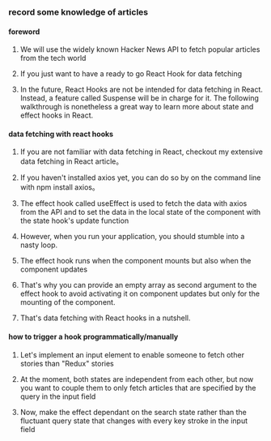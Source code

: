 ### record some knowledge of articles

#### foreword
1. We will use the widely known Hacker News API to fetch popular articles from the tech world

2. If you just want to have a ready to go React Hook for data fetching

3. In the future, React Hooks are not be intended for data fetching in React. Instead, a feature called Suspense will be in charge for it. The following walkthrough is nonetheless a great way to learn more about state and effect hooks in React.

#### data fetching with react hooks
1. If you are not familiar with data fetching in React, checkout my extensive data fetching in React article。

2.  If you haven't installed axios yet, you can do so by on the command line with npm install axios。

3. The effect hook called useEffect is used to fetch the data with axios from the API and to set the data in the local state of the component with the state hook's update function

4. However, when you run your application, you should stumble into a nasty loop.

5. The effect hook runs when the component mounts but also when the component updates

6. That's why you can provide an empty array as second argument to the effect hook to avoid activating it on component updates but only for the mounting of the component.

7. That's data fetching with React hooks in a nutshell.

#### how to trigger a hook programmatically/manually
1. Let's implement an input element to enable someone to fetch other stories than "Redux" stories

2. At the moment, both states are independent from each other, but now you want to couple them to only fetch articles that are specified by the query in the input field

3. Now, make the effect dependant on the search state rather than the fluctuant query state that changes with every key stroke in the input field

